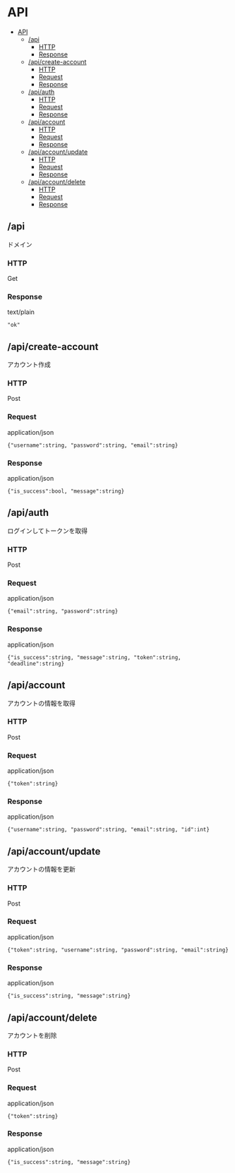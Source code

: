 # API
- [API](#api)
  - [/api](#api-1)
    - [HTTP](#http)
    - [Response](#response)
  - [/api/create-account](#apicreate-account)
    - [HTTP](#http-1)
    - [Request](#request)
    - [Response](#response-1)
  - [/api/auth](#apiauth)
    - [HTTP](#http-2)
    - [Request](#request-1)
    - [Response](#response-2)
  - [/api/account](#apiaccount)
    - [HTTP](#http-3)
    - [Request](#request-2)
    - [Response](#response-3)
  - [/api/account/update](#apiaccountupdate)
    - [HTTP](#http-4)
    - [Request](#request-3)
    - [Response](#response-4)
  - [/api/account/delete](#apiaccountdelete)
    - [HTTP](#http-5)
    - [Request](#request-4)
    - [Response](#response-5)

## /api
ドメイン
### HTTP
Get
### Response
text/plain
```
"ok"
```

## /api/create-account
アカウント作成
### HTTP
Post
### Request
application/json
```
{"username":string, "password":string, "email":string}
```
### Response
application/json
```
{"is_success":bool, "message":string}
```

## /api/auth
ログインしてトークンを取得
### HTTP
Post
### Request
application/json
```
{"email":string, "password":string}
```
### Response
application/json
```
{"is_success":string, "message":string, "token":string, "deadline":string}
```

## /api/account
アカウントの情報を取得
### HTTP
Post
### Request
application/json
```
{"token":string}
```
### Response
application/json
```
{"username":string, "password":string, "email":string, "id":int}
```

## /api/account/update
アカウントの情報を更新
### HTTP
Post
### Request
application/json
```
{"token":string, "username":string, "password":string, "email":string}
```
### Response
application/json
```
{"is_success":string, "message":string}
```

## /api/account/delete
アカウントを削除
### HTTP
Post
### Request
application/json
```
{"token":string}
```
### Response
application/json
```
{"is_success":string, "message":string}
```